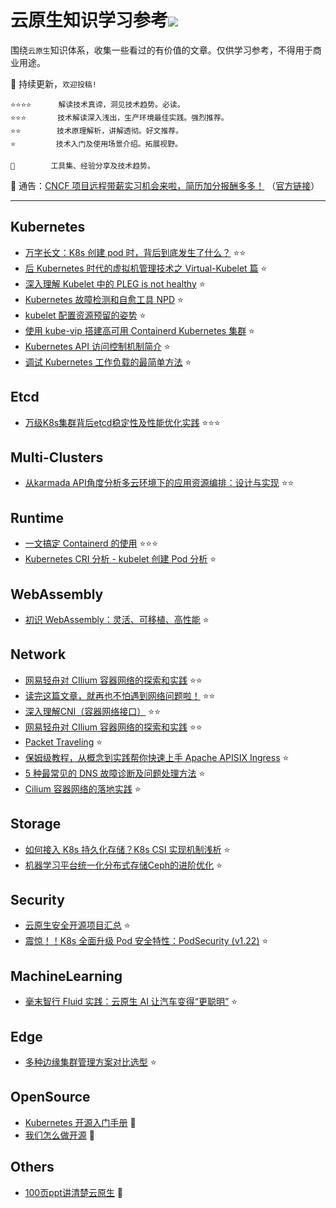 # 云原生知识学习参考![](https://visitor-badge.glitch.me/badge?page_id=kerthcet.Blogs-CloudNative)
围绕`云原生`知识体系，收集一些看过的有价值的文章。仅供学习参考，不得用于商业用途。

🌱 持续更新，`欢迎投稿!`

    ⭐️⭐️⭐️⭐️️️️ ️️️     解读技术真谛，洞见技术趋势。必读。
    ⭐️⭐️⭐️       技术解读深入浅出，生产环境最佳实践。强烈推荐。
    ⭐️⭐️️️️        技术原理解析，讲解透彻。好文推荐。
    ⭐️️️️         技术入门及使用场景介绍。拓展视野。

    🌛 ️       工具集、经验分享及技术趋势。

🎉 通告：[CNCF 项目远程带薪实习机会来啦，简历加分报酬多多！](https://mp.weixin.qq.com/s/wQyMTtw7VPpm04XhiPLltg) （[官方链接](https://github.com/cncf/mentoring/blob/main/lfx-mentorship/2021/03-Fall/README.md#timeline)）

--------------------------------------------------------

## Kubernetes
* [万字长文：K8s 创建 pod 时，背后到底发生了什么？](https://mp.weixin.qq.com/s/HjoU_RKBQKPCQPEQZ_fBNA) ⭐️⭐️
* [后 Kubernetes 时代的虚拟机管理技术之 Virtual-Kubelet 篇](https://mp.weixin.qq.com/s/Gn4O-NxVbVuagrc4uOO1RA) ⭐️
* [深入理解 Kubelet 中的 PLEG is not healthy](https://fuckcloudnative.io/posts/understanding-the-pleg-is-not-healthy/) ⭐️
* [Kubernetes 故障检测和自愈工具 NPD](https://mp.weixin.qq.com/s/n-t_hoo7CNTLLsjyiVD_jQ) ⭐️
* [kubelet 配置资源预留的姿势](https://mp.weixin.qq.com/s/Wg9o59wvHkQV_euihCkOjw) ⭐️
* [使用 kube-vip 搭建高可用 Containerd Kubernetes 集群](https://mp.weixin.qq.com/s/ypIObV4ARzo-DOY81EDc_Q) ️⭐️
* [Kubernetes API 访问控制机制简介](https://mp.weixin.qq.com/s/WTABqEpp5ZWEAl4dbVySHQ) ⭐️
* [调试 Kubernetes 工作负载的最简单方法](https://mp.weixin.qq.com/s/Wi7eo2hJ7TNqu_UnHvx5pg) ⭐️

## Etcd
* [万级K8s集群背后etcd稳定性及性能优化实践](https://mp.weixin.qq.com/s/78feo0dYKcvMAv84Q24zuw) ⭐️⭐️⭐️

## Multi-Clusters
* [从karmada API角度分析多云环境下的应用资源编排：设计与实现](https://zhuanlan.zhihu.com/p/407990257?utm_source=wechat_session&utm_medium=social&utm_oi=46685577281536&utm_content=group2_article&utm_campaign=shareopn&wechatShare=1&s_r=0) ⭐️⭐️

## Runtime
* [一文搞定 Containerd 的使用](https://mp.weixin.qq.com/s/--t74RuFGMmTGl2IT-TFrg) ⭐️⭐️⭐️
* [Kubernetes CRI 分析 - kubelet 创建 Pod 分析](https://mp.weixin.qq.com/s/AG6H_mPuTu6-_ISQWu3YHw?forceh5=1) ⭐️

## WebAssembly
* [初识 WebAssembly：灵活、可移植、高性能](https://mp.weixin.qq.com/s/sfuXGhDSCNxfElx55aboew) ⭐️

## Network
* [网易轻舟对 CIlium 容器网络的探索和实践](https://mp.weixin.qq.com/s/I8eTBjwp9Nh5TmYmC94VoA) ⭐️⭐️
* [读完这篇文章，就再也不怕遇到网络问题啦！](https://mp.weixin.qq.com/s/Tnerf7M_a6HUC4ucaOWzeg) ⭐️⭐️
* [深入理解CNI（容器网络接口）](https://mp.weixin.qq.com/s/TpE7ZFh-b1HXvq9HyMZ17g) ⭐️⭐️
* [网易轻舟对 CIlium 容器网络的探索和实践](https://mp.weixin.qq.com/s/I8eTBjwp9Nh5TmYmC94VoA) ⭐️⭐️
* [Packet Traveling](https://www.practicalnetworking.net/series/packet-traveling/packet-traveling/) ⭐️
* [保姆级教程，从概念到实践帮你快速上手 Apache APISIX Ingress](https://mp.weixin.qq.com/s/PixbW7-sddyU8MIvL1FBYA) ⭐️
* [5 种最常见的 DNS 故障诊断及问题处理方法](https://mp.weixin.qq.com/s/-hsgZnhtPcE66Kscc_e8WA) ⭐️
* [Cilium 容器网络的落地实践](https://mp.weixin.qq.com/s/p_yBxW31tGPacALVai5kZg?forceh5=1) ⭐️

## Storage
* [如何接入 K8s 持久化存储？K8s CSI 实现机制浅析](https://mp.weixin.qq.com/s/HZhe8a7MHehs6sBOE0ck6Q) ⭐️
* [机器学习平台统一化分布式存储Ceph的进阶优化](https://mp.weixin.qq.com/s/TiBbmjW-YW0tx2nStI4XBA) ⭐️

## Security
* [云原生安全开源项目汇总](https://mp.weixin.qq.com/s/y7Et96lahN9raRlIzB3dCg) ⭐️
* [震惊！！K8s 全面升级 Pod 安全特性：PodSecurity (v1.22)](https://mp.weixin.qq.com/s/7qcVmYVOdi8OjbKnnURmLg) ⭐️

## MachineLearning
* [毫末智行 Fluid 实践：云原生 AI 让汽车变得“更聪明”](https://mp.weixin.qq.com/s/rvRUhNqM9Xq0PLDbtq62uw) ⭐️

## Edge
* [多种边缘集群管理方案对比选型](https://mp.weixin.qq.com/s/DnOvI-77jivQTmEiYkg6WQ) ⭐️

## OpenSource
* [Kubernetes 开源入门手册](https://mp.weixin.qq.com/s?__biz=MzU3NDk5Nzc2OQ==&mid=2247484024&idx=1&sn=8e3d8ba79589d1078f2e0908f7b30014&scene=19#wechat_redirect) 🌛
* [我们怎么做开源](https://mp.weixin.qq.com/s/9eujTFc-MOmB8xbY07-V2A) 🌛

## Others
* [100页ppt讲清楚云原生](https://mp.weixin.qq.com/s?__biz=MzIxMzEzMjM5NQ==&mid=2651053870&idx=1&sn=e88f8a63230f0abfb04cc88cdd8b566a&chksm=8c4c0a2abb3b833cd80374bfb8d9856e3a3f39deaa0265fa3d7a98327100fa74d0f8879bdc84&mpshare=1&scene=24&srcid=0830dIMYzFrpnjepmqz0Ts1K&sharer_sharetime=1630336996565&sharer_shareid=0bb4683a13715ef82bbb3b451a6e46ef&key=ad5be9c1f718c28a9a0be16cbedfa1efba1bf32c48b6e5a51901b05623873f5e9bc61cd76a4e895cb1518de5398e709ee532284f2d154089ad83a34e05a4e3195754612048f21ac9bf02f1af7b08b7a9a423d9ec3ba1fb97858f8864373e1535aa6df21b87df12c4ef8552cb04f00f53af690c70747da363dd6250ae59cba272&ascene=1&uin=MTQ4NTIyNTc1&devicetype=Windows+10+x64&version=3.1.8.90238&lang=zh_CN&exportkey=ARsgG0iR6n%2BE8A0O3vRba2o%3D&pass_ticket=asNQx57i3kOEp7K3jPghFo1jgpAQQkH1hAZyH3y5H2x%2BBPY7VTIrLiICEQXFE4II&wx_header=0&fontgear=2&st=3A5D02BE82E6A329D94465DA6AA1D7EF2C97CA6EB1167E75B0693501849F114700BA18735878492F04A5A1C9A99AC8F939E6C44D2E95C35A2D18E343B27A3075870B45E2790945F2CB19E4BA1BBE50C488447A8CF2EC7E49C201237B7906C34102784F000A930D30609F592F0F8E6B267A15C411733F0ABF8F735EDD13C68584C89F097FD4AFD6E380BEB76E9801E7A40A8F5F5EC827D8906218F144278D72A1167BA2B1A205FD66ED7E1490418AA2A80DF2923444FFCE877B065463C973B9FA&vid=1688850321012740&cst=4BDAD13415AA3D878C349F750D34999F1D9561AA6D66EE0EFC49E66D66A098D42F246FA7C555F44AFB32215FAE6EF06A&deviceid=4154b5fc-6a27-4ed7-9d18-df36a1acc76b&platform=mac) 🌛
